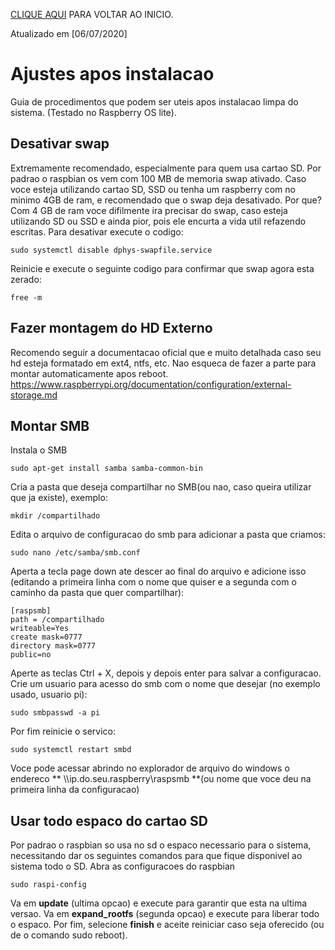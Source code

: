 [CLIQUE AQUI](https://fpatrick.github.io/tutoriaisrpi/) PARA VOLTAR AO INICIO.

Atualizado em [06/07/2020]

# Ajustes apos instalacao
Guia de procedimentos que podem ser uteis apos instalacao limpa do sistema. (Testado no Raspberry OS lite).

## Desativar swap
Extremamente recomendado, especialmente para quem usa cartao SD. Por padrao o raspbian os vem com 100 MB de memoria swap ativado. Caso voce esteja utilizando cartao SD, SSD ou tenha um raspberry com no minimo 4GB de ram, e recomendado que o swap deja desativado. Por que? Com 4 GB de ram voce difilmente ira precisar do swap, caso esteja utilizando SD ou SSD e ainda pior, pois ele encurta a vida util refazendo escritas. 
Para desativar execute o codigo: 
```
sudo systemctl disable dphys-swapfile.service
```
Reinicie e execute o seguinte codigo para confirmar que swap agora esta zerado:
```
free -m
```
## Fazer montagem do HD Externo
Recomendo seguir a documentacao oficial que e muito detalhada caso seu hd esteja formatado em ext4, ntfs, etc. Nao esqueca de fazer a parte para montar automaticamente apos reboot. https://www.raspberrypi.org/documentation/configuration/external-storage.md

## Montar SMB
Instala o SMB
```
sudo apt-get install samba samba-common-bin
```
Cria a pasta que deseja compartilhar no SMB(ou nao, caso queira utilizar que ja existe), exemplo:
```
mkdir /compartilhado
```
Edita o arquivo de configuracao do smb para adicionar a pasta que criamos:
```
sudo nano /etc/samba/smb.conf
```
Aperta a tecla page down ate descer ao final do arquivo e adicione isso (editando a primeira linha com o nome que quiser e a segunda com o caminho da pasta que quer compartilhar):
```
[raspsmb]
path = /compartilhado
writeable=Yes
create mask=0777
directory mask=0777
public=no
```
Aperte as teclas Ctrl + X, depois y depois enter para salvar a configuracao.
Crie um usuario para acesso do smb com o nome que desejar (no exemplo usado, usuario pi):
```
sudo smbpasswd -a pi
```
Por fim reinicie o servico:
```
sudo systemctl restart smbd
```
Voce pode acessar abrindo no explorador de arquivo do windows o endereco ** \\\ip.do.seu.raspberry\raspsmb **(ou nome que voce deu na primeira linha da configuracao)

## Usar todo espaco do cartao SD
Por padrao o raspbian so usa no sd o espaco necessario para o sistema, necessitando dar os seguintes comandos para que fique disponivel ao sistema todo o SD.
Abra as configuracoes do raspbian
```
sudo raspi-config
```
Va em **update** (ultima opcao) e execute para garantir que esta na ultima versao.
Va em **expand_rootfs** (segunda opcao) e execute para liberar todo o espaco.
Por fim, selecione **finish** e aceite reiniciar caso seja oferecido (ou de o comando sudo reboot).

